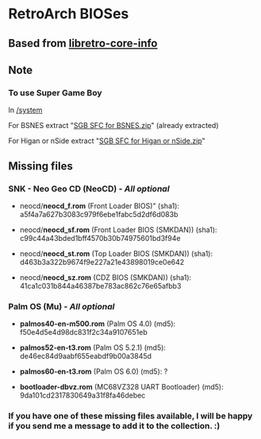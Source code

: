 # RetroArch BIOSes

## Based from [libretro-core-info](https://github.com/libretro/libretro-core-info/tree/master)

## Note

### To use Super Game Boy

In [/system](https://github.com/Abdess/retroarch_system/tree/RetroArch/system)

For BSNES extract "[SGB SFC for BSNES.zip](https://github.com/Abdess/retroarch_system/blob/RetroArch/system/SGB%20SFC%20for%20BSNES.zip?raw=true)" (already extracted)

For Higan or nSide extract "[SGB SFC for Higan or nSide.zip](https://github.com/Abdess/retroarch_system/blob/RetroArch/system/SGB%20SFC%20for%20Higan%20or%20nSide.zip?raw=true)"

## Missing files

### SNK - Neo Geo CD (NeoCD) - *All optional*

- neocd/**neocd_f.rom** (Front Loader BIOS)" (sha1): a5f4a7a627b3083c979f6ebe1fabc5d2df6d083b

- neocd/**neocd_sf.rom** (Front Loader BIOS (SMKDAN)) (sha1): c99c44a43bded1bff4570b30b74975601bd3f94e

- neocd/**neocd_st.rom** (Top Loader BIOS (SMKDAN)) (sha1): d463b3a322b9674f9e227a21e43898019ce0e642

- neocd/**neocd_sz.rom** (CDZ BIOS (SMKDAN)) (sha1): 41ca1c031b844a46387be783ac862c76e65afbb3

### Palm OS (Mu) - *All optional*

- **palmos40-en-m500.rom** (Palm OS 4.0) (md5): f50e4d5e4d98dc831f2c34a9107651eb

- **palmos52-en-t3.rom** (Palm OS 5.2.1) (md5): de46ec84d9aabf655eabdf9b00a3845d

- **palmos60-en-t3.rom** (Palm OS 6.0) (md5): ?

- **bootloader-dbvz.rom** (MC68VZ328 UART Bootloader) (md5): 9da101cd2317830649a31f8fa46debec

### If you have one of these missing files available, I will be happy if you send me a message to add it to the collection. :)

